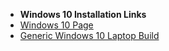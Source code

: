 - **Windows 10 Installation Links**
 - [Windows 10 Page](/windows/)
 - [Generic Windows 10 Laptop Build](/operating_systems/windows/windows_laptop_build)
